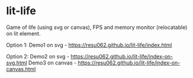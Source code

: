 # lit-life
Game of life (using svg or canvas), FPS and memory monitor (relocatable) on lit element.
 
 Option 1:
   Demo1 on svg    - https://resu062.github.io/lit-life/index.html

 Option 2:
   Demo2 on svg    - https://resu062.github.io/lit-life/index-on-svg.html
   Demo3 on canvas - https://resu062.github.io/lit-life/index-on-canvas.html
 
